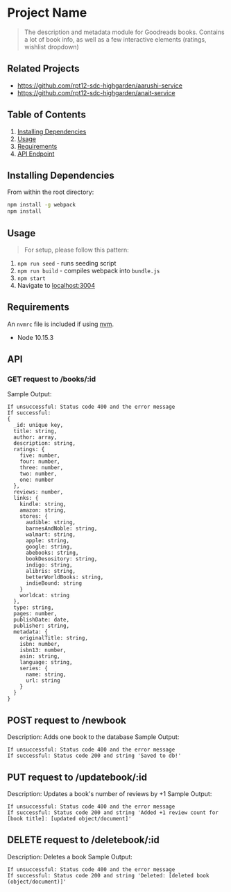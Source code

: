 # Project Name

> The description and metadata module for Goodreads books. Contains a lot of book info, as well as a few interactive elements (ratings, wishlist dropdown)

## Related Projects

  - https://github.com/rpt12-sdc-highgarden/aarushi-service
  - https://github.com/rpt12-sdc-highgarden/anait-service

## Table of Contents

1. [Installing Dependencies](#Installing%20Dependencies)
2. [Usage](#Usage)
3. [Requirements](#requirements)
4. [API Endpoint](#api%20endpoint)

## Installing Dependencies

From within the root directory:

```sh
npm install -g webpack
npm install
```

## Usage

> For setup, please follow this pattern:

1. `npm run seed` - runs seeding script
2. `npm run build` - compiles webpack into `bundle.js`
3. `npm start`
4. Navigate to [localhost:3004](http://localhost:3004)

## Requirements

An `nvmrc` file is included if using [nvm](https://github.com/creationix/nvm).

- Node 10.15.3

## API
### GET request to /books/:id

Sample Output:
```
If unsuccessful: Status code 400 and the error message
If successful:
{
  _id: unique key,
  title: string,
  author: array,
  description: string,
  ratings: {
    five: number,
    four: number,
    three: number,
    two: number,
    one: number
  },
  reviews: number,
  links: {
    kindle: string,
    amazon: string,
    stores: {
      audible: string,
      barnesAndNoble: string,
      walmart: string,
      apple: string,
      google: string,
      abebooks: string,
      bookDesository: string,
      indigo: string,
      alibris: string,
      betterWorldBooks: string,
      indieBound: string
    }
    worldcat: string
  },
  type: string,
  pages: number,
  publishDate: date,
  publisher: string,
  metadata: {
    originalTitle: string,
    isbn: number,
    isbn13: number,
    asin: string,
    language: string,
    series: {
      name: string,
      url: string
    }
  }
}
```

## POST request to /newbook

Description: Adds one book to the database
Sample Output:
```
If unsuccessful: Status code 400 and the error message
If successful: Status code 200 and string 'Saved to db!'
```

## PUT request to /updatebook/:id

Description: Updates a book's number of reviews by +1
Sample Output:
```
If unsuccessful: Status code 400 and the error message
If successful: Status code 200 and string 'Added +1 review count for [book title]: [updated object/document]'
```

## DELETE request to /deletebook/:id

Description: Deletes a book
Sample Output:
```
If unsuccessful: Status code 400 and the error message
If successful: Status code 200 and string 'Deleted: [deleted book (object/document)]'
```



